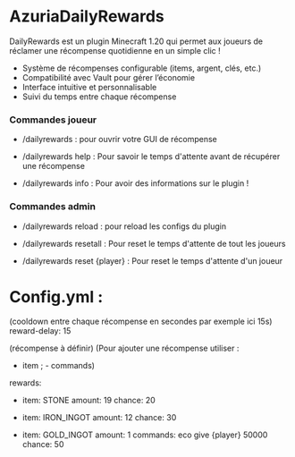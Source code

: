 # AzuriaDailyRewards 

DailyRewards est un plugin Minecraft 1.20 qui permet aux joueurs de réclamer une récompense quotidienne en un simple clic ! 

- Système de récompenses configurable (items, argent, clés, etc.)
- Compatibilité avec Vault pour gérer l’économie
- Interface intuitive et personnalisable
- Suivi du temps entre chaque récompense



### Commandes joueur

- /dailyrewards : pour ouvrir votre GUI de récompense

- /dailyrewards help : Pour savoir le temps d'attente avant de récupérer une récompense 

- /dailyrewards info : Pour avoir des informations sur le plugin !



### Commandes admin

- /dailyrewards reload : pour reload les configs du plugin

- /dailyrewards resetall : Pour reset le temps d'attente de tout les joueurs

- /dailyrewards reset {player} : Pour reset le temps d'attente d'un joueur



# Config.yml : 

(cooldown entre chaque récompense en secondes par exemple ici 15s)
reward-delay: 15

(récompense à définir)
(Pour ajouter une récompense utiliser : 
- item ; - commands)

rewards:
  - item: STONE
    amount: 19
    chance: 20

  - item: IRON_INGOT
    amount: 12
    chance: 30

  - item: GOLD_INGOT
    amount: 1
    commands: eco give {player} 50000
    chance: 50
